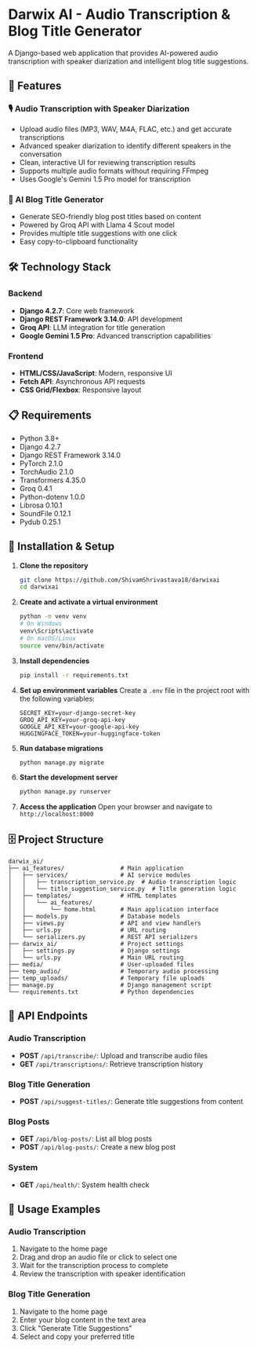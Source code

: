 # Darwix AI - Audio Transcription & Blog Title Generator

A Django-based web application that provides AI-powered audio transcription with speaker diarization and intelligent blog title suggestions.

## 🚀 Features

### 🎙️ Audio Transcription with Speaker Diarization
- Upload audio files (MP3, WAV, M4A, FLAC, etc.) and get accurate transcriptions
- Advanced speaker diarization to identify different speakers in the conversation
- Clean, interactive UI for reviewing transcription results
- Supports multiple audio formats without requiring FFmpeg
- Uses Google's Gemini 1.5 Pro model for transcription

### 📝 AI Blog Title Generator
- Generate SEO-friendly blog post titles based on content
- Powered by Groq API with Llama 4 Scout model
- Provides multiple title suggestions with one click
- Easy copy-to-clipboard functionality

## 🛠️ Technology Stack

### Backend
- **Django 4.2.7**: Core web framework
- **Django REST Framework 3.14.0**: API development
- **Groq API**: LLM integration for title generation
- **Google Gemini 1.5 Pro**: Advanced transcription capabilities

### Frontend
- **HTML/CSS/JavaScript**: Modern, responsive UI
- **Fetch API**: Asynchronous API requests
- **CSS Grid/Flexbox**: Responsive layout

## 📋 Requirements
- Python 3.8+
- Django 4.2.7
- Django REST Framework 3.14.0
- PyTorch 2.1.0
- TorchAudio 2.1.0
- Transformers 4.35.0
- Groq 0.4.1
- Python-dotenv 1.0.0
- Librosa 0.10.1
- SoundFile 0.12.1
- Pydub 0.25.1

## 🔧 Installation & Setup

1. **Clone the repository**
   ```bash
   git clone https://github.com/ShivamShrivastava18/darwixai
   cd darwixai
   ```

2. **Create and activate a virtual environment**
   ```bash
   python -m venv venv
   # On Windows
   venv\Scripts\activate
   # On macOS/Linux
   source venv/bin/activate
   ```

3. **Install dependencies**
   ```bash
   pip install -r requirements.txt
   ```

4. **Set up environment variables**
   Create a `.env` file in the project root with the following variables:
   ```
   SECRET_KEY=your-django-secret-key
   GROQ_API_KEY=your-groq-api-key
   GOOGLE_API_KEY=your-google-api-key
   HUGGINGFACE_TOKEN=your-huggingface-token
   ```

5. **Run database migrations**
   ```bash
   python manage.py migrate
   ```

6. **Start the development server**
   ```bash
   python manage.py runserver
   ```

7. **Access the application**
   Open your browser and navigate to `http://localhost:8000`

## 🗄️ Project Structure

```
darwix_ai/
├── ai_features/                # Main application
│   ├── services/               # AI service modules
│   │   ├── transcription_service.py  # Audio transcription logic
│   │   └── title_suggestion_service.py  # Title generation logic
│   ├── templates/              # HTML templates
│   │   └── ai_features/
│   │       └── home.html       # Main application interface
│   ├── models.py               # Database models
│   ├── views.py                # API and view handlers
│   ├── urls.py                 # URL routing
│   └── serializers.py          # REST API serializers
├── darwix_ai/                  # Project settings
│   ├── settings.py             # Django settings
│   └── urls.py                 # Main URL routing
├── media/                      # User-uploaded files
├── temp_audio/                 # Temporary audio processing
├── temp_uploads/               # Temporary file uploads
├── manage.py                   # Django management script
└── requirements.txt            # Python dependencies
```

## 🔌 API Endpoints

### Audio Transcription
- **POST** `/api/transcribe/`: Upload and transcribe audio files
- **GET** `/api/transcriptions/`: Retrieve transcription history

### Blog Title Generation
- **POST** `/api/suggest-titles/`: Generate title suggestions from content

### Blog Posts
- **GET** `/api/blog-posts/`: List all blog posts
- **POST** `/api/blog-posts/`: Create a new blog post

### System
- **GET** `/api/health/`: System health check

## 📝 Usage Examples

### Audio Transcription
1. Navigate to the home page
2. Drag and drop an audio file or click to select one
3. Wait for the transcription process to complete
4. Review the transcription with speaker identification

### Blog Title Generation
1. Navigate to the home page
2. Enter your blog content in the text area
3. Click "Generate Title Suggestions"
4. Select and copy your preferred title


